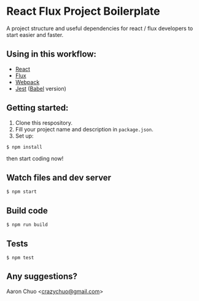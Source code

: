 # React Flux Project Boilerplate
A project structure and useful dependencies for react / flux developers to start easier and faster.

## Using in this workflow:
- [React][refReact]
- [Flux][refFlux]
- [Webpack][refWebpack]
- [Jest][refJest] ([Babel][refBabel] version)

## Getting started:
1. Clone this respository.
1. Fill your project name and description in `package.json`.
1. Set up:
```terminal
$ npm install
```
then start coding now!

## Watch files and dev server
```terminal
$ npm start
```

## Build code
```terminal
$ npm run build
```

## Tests
```terminal
$ npm test
```

## Any suggestions?
Aaron Chuo <[crazychuo@gmail.com][myMail]>

[refReact]: https://facebook.github.io/react/
[refFlux]: https://facebook.github.io/flux/
[refWebpack]: http://webpack.github.io/
[refJest]: https://facebook.github.io/jest/
[refBabel]: https://babeljs.io/
[myMail]: mailto:crazychuo@gmail.com
